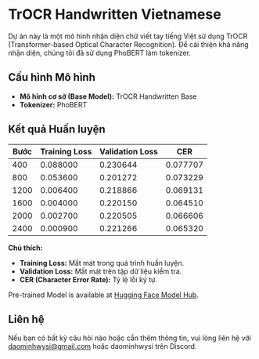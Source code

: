 # TrOCR Handwritten Vietnamese

Dự án này là một mô hình nhận diện chữ viết tay tiếng Việt sử dụng TrOCR (Transformer-based Optical Character Recognition). Để cải thiện khả năng nhận diện, chúng tôi đã sử dụng PhoBERT làm tokenizer.

## Cấu hình Mô hình

- **Mô hình cơ sở (Base Model):** TrOCR Handwritten Base
- **Tokenizer:** PhoBERT

## Kết quả Huấn luyện

| Bước | Training Loss | Validation Loss | CER    |
|------|---------------|-----------------|--------|
| 400  | 0.088000      | 0.230644        | 0.077707 |
| 800  | 0.053600      | 0.201272        | 0.073229 |
| 1200 | 0.006400      | 0.218866        | 0.069131 |
| 1600 | 0.004000      | 0.220150        | 0.064510 |
| 2000 | 0.002700      | 0.220505        | 0.066606 |
| 2400 | 0.000900      | 0.221266        | 0.065320 |

**Chú thích:**
- **Training Loss:** Mất mát trong quá trình huấn luyện.
- **Validation Loss:** Mất mát trên tập dữ liệu kiểm tra.
- **CER (Character Error Rate):** Tỷ lệ lỗi ký tự.

Pre-trained Model is available at [Hugging Face Model Hub](https://huggingface.co/Daominhwysi/trocr-base-vietnamese-handwritten/tree/main).

## Liên hệ

Nếu bạn có bất kỳ câu hỏi nào hoặc cần thêm thông tin, vui lòng liên hệ với daominhwysi@gmail.com hoặc daominhwysi trên Discord.

